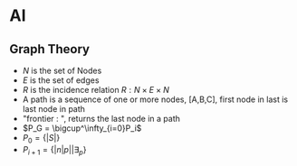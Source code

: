 # AI

## Graph Theory

- $N$ is the set of Nodes
- $E$ is the set of edges
- $R$ is the incidence relation $R : N \times E \times N$
- A path is a sequence of one or more nodes, [A,B,C], first node in last is last node in path
- "frontier : ", returns the last node in a path
- $P_G = \bigcup^\infty_{i=0}P_i$
- $P_0 = \{|S|\}$
- $P_{i+1} = \{|n|p| | \exists_p  \}$